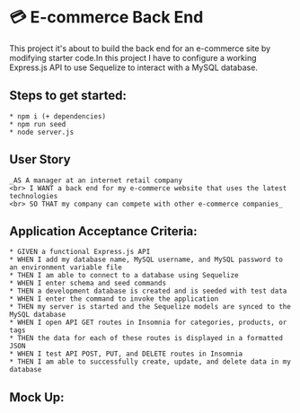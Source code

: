 # :credit_card: E-commerce Back End 
This project it's about to build the back end for an e-commerce site by modifying starter code.In this project I have to configure a working Express.js API to use Sequelize to interact with a MySQL database.

## Steps to get started:
```
* npm i (+ dependencies)
* npm run seed
* node server.js
```
## User Story
```
_AS A manager at an internet retail company
<br> I WANT a back end for my e-commerce website that uses the latest technologies
<br> SO THAT my company can compete with other e-commerce companies_
```

## Application Acceptance Criteria:
```
* GIVEN a functional Express.js API
* WHEN I add my database name, MySQL username, and MySQL password to an environment variable file
* THEN I am able to connect to a database using Sequelize
* WHEN I enter schema and seed commands
* THEN a development database is created and is seeded with test data
* WHEN I enter the command to invoke the application
* THEN my server is started and the Sequelize models are synced to the MySQL database
* WHEN I open API GET routes in Insomnia for categories, products, or tags
* THEN the data for each of these routes is displayed in a formatted JSON
* WHEN I test API POST, PUT, and DELETE routes in Insomnia
* THEN I am able to successfully create, update, and delete data in my database
```
## Mock Up:
